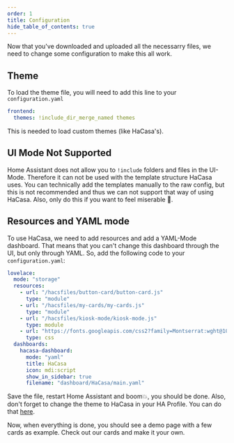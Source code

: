 ```yaml
---
order: 1
title: Configuration
hide_table_of_contents: true
---
```

<!-- markdownlint-disable MD033 -->

Now that you've downloaded and uploaded all the necessarry files, we need to change some configuration to make this all work.

## Theme

To load the theme file, you will need to add this line to your `configuration.yaml`

```yaml
frontend:
  themes: !include_dir_merge_named themes
```

This is needed to load custom themes (like HaCasa's).

## UI Mode <span class="badge-warning">Not Supported</span>

Home Assistant does not allow you to `!include` folders and files in the UI-Mode. Therefore it can not be used with the template structure HaCasa uses. You can technically add the templates manually to the raw config, but this is not recommended and thus we can not support that way of using HaCasa. Also, only do this if you want to feel miserable 🥲.

## Resources and YAML mode

To use HaCasa, we need to add resources and add a YAML-Mode dashboard. That means that you can't change this dashboard through the UI, but only through YAML. So, add the following code to your `configuration.yaml`:

```yaml
lovelace:
  mode: "storage"
  resources:
    - url: "/hacsfiles/button-card/button-card.js"
      type: "module"
    - url: "/hacsfiles/my-cards/my-cards.js"
      type: "module"
    - url: "/hacsfiles/kiosk-mode/kiosk-mode.js"
      type: module
    - url: "https://fonts.googleapis.com/css2?family=Montserrat:wght@100;200;300;400;500;600;700;800;900"
      type: css
  dashboards:
    hacasa-dashboard:
      mode: "yaml"
      title: HaCasa
      icon: mdi:script
      show_in_sidebar: true
      filename: "dashboard/HaCasa/main.yaml"
```

Save the file, restart Home Assistant and boom💥, you should be done.
Also, don't forget to change the theme to HaCasa in your HA Profile. You can do that [here](https://my.home-assistant.io/redirect/profile).

Now, when everything is done, you should see a demo page with a few cards as example. Check out our cards and make it your own.
